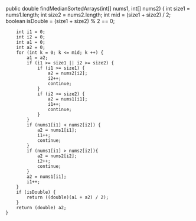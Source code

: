 public double findMedianSortedArrays(int[] nums1, int[] nums2) {
        int size1 = nums1.length;
        int size2 = nums2.length;
        int mid = (size1 + size2) / 2;
        boolean isDouble = (size1 + size2) % 2 == 0;

        int i1 = 0;
        int i2 = 0;
        int a1 = 0;
        int a2 = 0;
        for (int k = 0; k <= mid; k ++) {
            a1 = a2;
            if (i1 >= size1 || i2 >= size2) {
                if (i1 >= size1) {
                    a2 = nums2[i2];
                    i2++;
                    continue;
                }
                if (i2 >= size2) {
                    a2 = nums1[i1];
                    i1++;
                    continue;
                }
            }
            if (nums1[i1] < nums2[i2]) {
                a2 = nums1[i1];
                i1++;
                continue;
            }
            if (nums1[i1] > nums2[i2]){
                a2 = nums2[i2];
                i2++;
                continue;
            }
            a2 = nums1[i1];
            i1++;
        }
        if (isDouble) {
            return ((double)(a1 + a2) / 2);
        }
        return (double) a2;
    }
